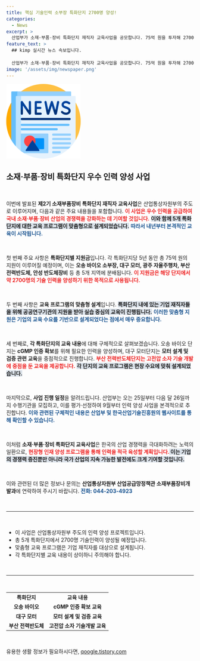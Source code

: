 ```yaml
---
title: 핵심 기술인력 소부장 특화단지 2700명 양성!
categories:
  - News
excerpt: >
  산업부가 소재·부품·장비 특화단지 재직자 교육사업을 공모합니다. 75억 원을 투자해 2700명의 기술인력을 양성, 바이오에서 자율주행차까지 맞춤형 교육이 진행되며, 기술 경쟁력 강화의 새로운 전환점을 마련합니다!
feature_text: >
  ## kimp 실시간 뉴스 속보입니다.

  산업부가 소재·부품·장비 특화단지 재직자 교육사업을 공모합니다. 75억 원을 투자해 2700명의 기술인력을 양성, 바이오에서 자율주행차까지 맞춤형 교육이 진행되며, 기술 경쟁력 강화의 새로운 전환점을 마련합니다!
image: '/assets/img/newspaper.png'
---
```


<p><img src="/assets/img/newspaper.png" alt="kimplant 속보" /></p>

<h2 data-ke-size="size26">소재·부품·장비 특화단지 우수 인력 양성 사업</h2>

<p data-ke-size="size16">&nbsp;</p>

<p>이번에 발표된 <strong>제2기 소재부품장비 특화단지 재직자 교육사업</strong>은 산업통상자원부의 주도로 이루어지며, 다음과 같은 주요 내용들을 포함합니다. <b><span style="color: #ee2323;">이 사업은 우수 인력을 공급하여 국내 소재·부품·장비 산업의 경쟁력을 강화하는 데 기여할 것입니다.</span></b> <b><span style="background-color: #21538527;">이와 함께 5개 특화단지에 대한 교육 프로그램이 맞춤형으로 설계되었습니다.</span></b> <b><span style="color: #1a5490;">따라서 내년부터 본격적인 교육이 시작됩니다.</span></b> </p>

<p data-ke-size="size16">&nbsp;</p>

<p>첫 번째 주요 사항은 <strong>특화단지별 지원금</strong>입니다. 각 특화단지당 5년 동안 총 75억 원의 지원이 이루어질 예정이며, 이는 <strong>오송 바이오 소부장, 대구 모터, 광주 자율주행차, 부산 전력반도체, 안성 반도체장비</strong>  등 총 5개 지역에 분배됩니다. <b><span style="color: #ee2323;">이 지원금은 해당 단지에서 약 2700명의 기술 인력을 양성하기 위한 목적으로 사용됩니다.</span></b></p>

<p data-ke-size="size16">&nbsp;</p>

<p>두 번째 사항은 <strong>교육 프로그램의 맞춤형 설계</strong>입니다. <b><span style="background-color: #21538527;">특화단지 내에 있는 기업 재직자들을 위해 공공연구기관의 지원을 받아 실습 중심의 교육이 진행됩니다.</span></b> <b><span style="color: #1a5490;">이러한 맞춤형 지원은 기업의 교육 수요를 기반으로 설계되었다는 점에서 매우 중요합니다.</span></b></p>

<p data-ke-size="size16">&nbsp;</p>

<p>세 번째로, <b>각 특화단지의 교육 내용</b>에 대해 구체적으로 살펴보겠습니다. 오송 바이오 단지는 <strong>cGMP 인증 확보</strong>를 위해 필요한 인력을 양성하며, 대구 모터단지는 <strong>모터 설계 및 검증 관련 교육</strong>을 중점적으로 진행합니다. <b><span style="color: #ee2323;">부산 전력반도체단지는 고전압 소자 기술 개발에 중점을 둔 교육을 제공합니다.</span></b> <b><span style="background-color: #21538527;">각 단지의 교육 프로그램은 현장 수요에 맞춰 설계되었습니다.</span></b> </p>

<p data-ke-size="size16">&nbsp;</p>

<p>마지막으로, <strong>사업 진행 일정</strong>을 알려드립니다. 산업부는 오는 25일부터 다음 달 26일까지 수행기관을 모집하고, 이를 평가·선정하여 9월부터 인력 양성 사업을 본격적으로 추진합니다. <b><span style="color: #1a5490;">이와 관련된 구체적인 내용은 산업부 및 한국산업기술진흥원의 웹사이트를 통해 확인할 수 있습니다.</span></b></p>

<p data-ke-size="size16">&nbsp;</p>

<p>이처럼 <strong>소재·부품·장비 특화단지 교육사업</strong>은 한국의 산업 경쟁력을 극대화하려는 노력의 일환으로, <b><span style="color: #ee2323;">현장형 인재 양성 프로그램을 통해 인력을 적극 육성할 계획입니다.</span></b><b><span style="background-color: #21538527;"> 이는 기업의 경쟁력 증진뿐만 아니라 국가 산업의 지속 가능한 발전에도 크게 기여할 것입니다.</span></b> </p>

<p data-ke-size="size16">&nbsp;</p>

<p>이와 관련된 더 많은 정보나 문의는 <strong>산업통상자원부 산업공급망정책관 소재부품장비개발과</strong>에 연락하여 주시기 바랍니다. <b><span style="color: #1a5490;">전화: 044-203-4923</span></b></p>

<p data-ke-size="size16">&nbsp;</p> 

<hr>

<p data-ke-size="size16">&nbsp;</p> 

<ul>
    <li>이 사업은 산업통상자원부 주도의 인력 양성 프로젝트입니다.</li>
    <li>총 5개 특화단지에서 2700명 기술인력이 양성될 예정입니다.</li>
    <li>맞춤형 교육 프로그램은 기업 재직자를 대상으로 설계됩니다.</li>
    <li>각 특화단지별 교육 내용이 상이하니 주의해야 합니다.</li>
</ul>

<p data-ke-size="size16">&nbsp;</p>

<hr>

<p data-ke-size="size16">&nbsp;</p> 

<table style="width:100%; text-align:center;">
    <tr>
        <td style="text-align: center; height: 17px;"><b>특화단지</b></td>
        <td style="text-align: center; height: 17px;"><b>교육 내용</b></td>
    </tr>
    <tr>
        <td style="text-align: center; height: 17px;"><b>오송 바이오</b></td>
        <td style="text-align: center; height: 17px;"><b>cGMP 인증 확보 교육</b></td>
    </tr>
    <tr>
        <td style="text-align: center; height: 17px;"><b>대구 모터</b></td>
        <td style="text-align: center; height: 17px;"><b>모터 설계 및 검증 교육</b></td>
    </tr>
    <tr>
        <td style="text-align: center; height: 17px;"><b>부산 전력반도체</b></td>
        <td style="text-align: center; height: 17px;"><b>고전압 소자 기술개발 교육</b></td>
    </tr>
</table> 

<p data-ke-size="size16">&nbsp;</p>
유용한 생활 정보가 필요하시다면, <a href="https://qoogle.tistory.com" rel="dofollow">qoogle.tistory.com</a>


